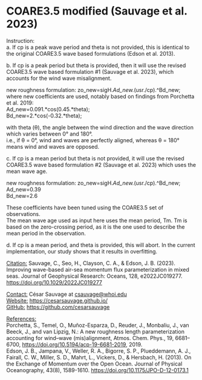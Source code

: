 # COARE3.5 modified (Sauvage et al. 2023)

Instruction:  
a. If cp is a peak wave period and theta is not provided, this is identical to the original COARE3.5 wave based formulations (Edson et al. 2013).  

b. If cp is a peak period but theta is provided, then it will use the revised COARE3.5 wave based formulation #1 (Sauvage et al. 2023), which accounts for the wind wave misalignment.    

new roughness formulation:  zo_new=sigH.*Ad_new.*(usr./cp).^Bd_new;  
where new coefficients are used, notably based on findings from Porchetta et al. 2019:  
Ad_new=0.091.*cos(0.45.*theta);    
Bd_new=2.*cos(-0.32.*theta);  

with theta (θ), the angle between the wind direction and the wave direction which varies between 0° and 180°.  
i.e., if θ = 0°, wind and waves are perfectly aligned, whereas θ = 180° means wind and waves are opposed.   

c. If cp is a mean period but theta is not provided, it will use the revised COARE3.5 wave based formulation #2 (Sauvage et al. 2023) which uses the mean wave age.  

new roughness formulation:  zo_new=sigH.*Ad_new.*(usr./cp).^Bd_new;  
Ad_new=0.39    
Bd_new=2.6  

These coefficients have been tuned using the COARE3.5 set of observations.   
The mean wave age used as input here uses the mean period, Tm. Tm is based on the zero-crossing period, as it is the one used to describe the mean period in the observation.  

d. If cp is a mean period, and theta is provided, this will abort. In the current implementation, our study shows that it results in overfitting.  

<ins>Citation:</ins>  Sauvage, C., Seo, H., Clayson, C. A., & Edson, J. B. (2023). Improving wave-based air-sea momentum flux parameterization in mixed seas. Journal of Geophysical Research: Oceans, 128, e2022JC019277. https://doi.org/10.1029/2022JC019277 

<ins>Contact:</ins> César Sauvage at csauvage@whoi.edu  
<ins>Website:</ins>  https://cesarsauvage.github.io/  
<ins>GitHub:</ins>  https://github.com/cesarsauvage  


<ins>References:</ins>  
Porchetta, S., Temel, O., Muñoz-Esparza, D., Reuder, J., Monbaliu, J., van Beeck, J., and van Lipzig, N.: A new roughness length parameterization accounting for wind–wave (mis)alignment, Atmos. Chem. Phys., 19, 6681–6700, https://doi.org/10.5194/acp-19-6681-2019, 2019.  
Edson, J. B., Jampana, V., Weller, R. A., Bigorre, S. P., Plueddemann, A. J., Fairall, C. W., Miller, S. D., Mahrt, L., Vickers, D., & Hersbach, H. (2013). On the Exchange of Momentum over the Open Ocean. Journal of Physical Oceanography, 43(8), 1589-1610. https://doi.org/10.1175/JPO-D-12-0173.1  
